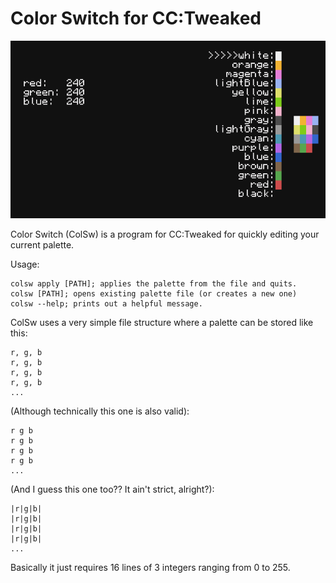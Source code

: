 # Color Switch for CC:Tweaked
![Screenshot of the Color Switcher program](screenshot.png)

Color Switch (ColSw) is a program for CC:Tweaked for quickly editing your current palette.

Usage:
```
colsw apply [PATH]; applies the palette from the file and quits.
colsw [PATH]; opens existing palette file (or creates a new one)
colsw --help; prints out a helpful message.
```

ColSw uses a very simple file structure where a palette can be stored like this:
```
r, g, b
r, g, b
r, g, b
r, g, b
...
```
(Although technically this one is also valid):
```
r g b
r g b
r g b
r g b
...
```
(And I guess this one too?? It ain't strict, alright?):
```
|r|g|b|
|r|g|b|
|r|g|b|
|r|g|b|
...
```
Basically it just requires 16 lines of 3 integers ranging from 0 to 255.

